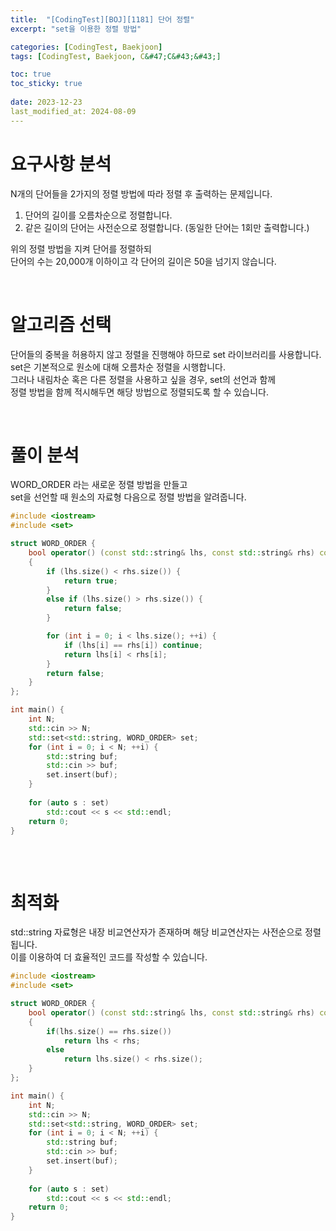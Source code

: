 ```yaml
---
title:  "[CodingTest][BOJ][1181] 단어 정렬"
excerpt: "set을 이용한 정렬 방법"

categories: [CodingTest, Baekjoon]
tags: [CodingTest, Baekjoon, C&#47;C&#43;&#43;]

toc: true
toc_sticky: true
 
date: 2023-12-23
last_modified_at: 2024-08-09
---
```


# 요구사항 분석
N개의 단어들을 2가지의 정렬 방법에 따라 정렬 후 출력하는 문제입니다.  
1. 단어의 길이를 오름차순으로 정렬합니다.
2. 같은 길이의 단어는 사전순으로 정렬합니다. (동일한 단어는 1회만 출력합니다.)<br/>

위의 정렬 방법을 지켜 단어를 정렬하되<br/>
단어의 수는 20,000개 이하이고 각 단어의 길이은 50을 넘기지 않습니다.

<br/>

# 알고리즘 선택
단어들의 중복을 허용하지 않고 정렬을 진행해야 하므로 set 라이브러리를 사용합니다.<br/>
set은 기본적으로 원소에 대해 오름차순 정렬을 시행합니다.<br/>
그러나 내림차순 혹은 다른 정렬을 사용하고 싶을 경우, set의 선언과 함께<br/>
정렬 방법을 함께 적시해두면 해당 방법으로 정렬되도록 할 수 있습니다.

<br/>

# 풀이 분석
WORD_ORDER 라는 새로운 정렬 방법을 만들고<br/>
set을 선언할 때 원소의 자료형 다음으로 정렬 방법을 알려줍니다.
```c++
#include <iostream>
#include <set>

struct WORD_ORDER {
	bool operator() (const std::string& lhs, const std::string& rhs) const
	{
		if (lhs.size() < rhs.size()) {
			return true;
		}
		else if (lhs.size() > rhs.size()) {
			return false;
		}

		for (int i = 0; i < lhs.size(); ++i) {
			if (lhs[i] == rhs[i]) continue;
			return lhs[i] < rhs[i];
		}
		return false;
	}
};

int main() {
	int N;
	std::cin >> N;
	std::set<std::string, WORD_ORDER> set;
	for (int i = 0; i < N; ++i) {
		std::string buf;
		std::cin >> buf;
		set.insert(buf);
	}
	
	for (auto s : set)
		std::cout << s << std::endl;
	return 0;
}   
   
```

<br/>

# 최적화
std::string 자료형은 내장 비교연산자가 존재하며 해당 비교연산자는 사전순으로 정렬됩니다.<br/>
이를 이용하여 더 효율적인 코드를 작성할 수 있습니다.
```c++
#include <iostream>
#include <set>

struct WORD_ORDER {
	bool operator() (const std::string& lhs, const std::string& rhs) const
	{
		if(lhs.size() == rhs.size())
			return lhs < rhs;
		else
			return lhs.size() < rhs.size();
	}
};

int main() {
	int N;
	std::cin >> N;
	std::set<std::string, WORD_ORDER> set;
	for (int i = 0; i < N; ++i) {
		std::string buf;
		std::cin >> buf;
		set.insert(buf);
	}
	
	for (auto s : set)
		std::cout << s << std::endl;
	return 0;
}   
   
```

<br/>